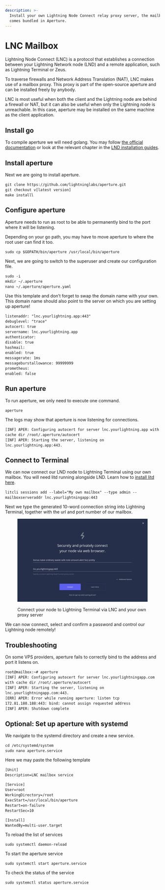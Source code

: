 ```yaml
---
description: >-
  Install your own Lightning Node Connect relay proxy server, the mailbox, which
  comes bundled in Aperture.
---
```


# LNC Mailbox

Lightning Node Connect (LNC) is a protocol that establishes a connection between your Lightning Network node (LND) and a remote application, such as Lightning Terminal or Zeus.

To traverse firewalls and Network Address Translation (NAT), LNC makes use of a mailbox proxy. This proxy is part of the open-source aperture and can be installed freely by anybody.

LNC is most useful when both the client and the Lightning node are behind a firewall or NAT, but it can also be useful when only the Lightning node is unreachable. In this case, aperture may be installed on the same machine as the client application.&#x20;

## Install go <a href="#docs-internal-guid-3a0b9987-7fff-a39a-eec7-f046b22bd334" id="docs-internal-guid-3a0b9987-7fff-a39a-eec7-f046b22bd334"></a>

To compile aperture we will need golang. You may follow [the official documentation](https://go.dev/doc/install) or look at the relevant chapter in the [LND installation guides](../lnd/run-lnd.md#docs-internal-guid-8ffda72d-7fff-a07e-3bb8-93cdf01b5103).

## Install aperture <a href="#docs-internal-guid-91628707-7fff-a4c8-335e-16b20cb60ce4" id="docs-internal-guid-91628707-7fff-a4c8-335e-16b20cb60ce4"></a>

Next we are going to install aperture.

`git clone https://github.com/lightninglabs/aperture.git`\
`git checkout v[latest version]`\
`make install`\


## Configure aperture <a href="#docs-internal-guid-b757d186-7fff-3163-6ef9-f86657a3772a" id="docs-internal-guid-b757d186-7fff-3163-6ef9-f86657a3772a"></a>

Aperture needs to run as root to be able to permanently bind to the port where it will be listening.

Depending on your go path, you may have to move aperture to where the root user can find it too.

`sudo cp $GOPATH/bin/aperture /usr/local/bin/aperture`

Next, we are going to switch to the superuser and create our configuration file.

`sudo -i`\
`mkdir ~/.aperture`\
`nano ~/.aperture/aperture.yaml`

Use this template and don’t forget to swap the domain name with your own. This domain name should also point to the server on which you are setting up aperture!

`listenaddr: "lnc.yourlightning.app:443"`\
`debuglevel: "trace"`\
`autocert: true`\
`servername: lnc.yourlightning.app`\
`authenticator:`\
&#x20; `disable: true`\
`hashmail:`\
&#x20; `enabled: true`\
&#x20; `messagerate: 1ms`\
&#x20; `messageburstallowance: 99999999`\
`prometheus:`\
&#x20; `enabled: false`

## Run aperture <a href="#docs-internal-guid-680bd854-7fff-6acd-1c94-e2b1fb86f9ed" id="docs-internal-guid-680bd854-7fff-6acd-1c94-e2b1fb86f9ed"></a>

To run aperture, we only need to execute one command.

`aperture`

The logs may show that aperture is now listening for connections.

`[INF] APER: Configuring autocert for server lnc.yourlightning.app with cache dir /root/.aperture/autocert`\
`[INF] APER: Starting the server, listening on lnc.yourlightning.app:443.`

## Connect to Terminal <a href="#docs-internal-guid-6d497483-7fff-ccdd-3290-061a74b72572" id="docs-internal-guid-6d497483-7fff-ccdd-3290-061a74b72572"></a>

We can now connect our LND node to Lightning Terminal using our own mailbox. You will need litd running alongside LND. Learn how to [install litd here](get-lit.md).

`litcli sessions add --label="My own mailbox" --type admin --mailboxserveraddr lnc.yourlightningapp:443`

Next we type the generated 10-word connection string into Lightning Terminal, together with the url and port number of our mailbox.

<figure><img src="../../.gitbook/assets/Screenshot 2022-12-06 at 16-05-51 Lightning Terminal.png" alt=""><figcaption><p>Connect your node to Lightning Terminal via LNC and your own proxy server</p></figcaption></figure>

We can now connect, select and confirm a password and control our Lightning node remotely!

## Troubleshooting <a href="#docs-internal-guid-6f5d734c-7fff-7276-2045-8790bdb8ac96" id="docs-internal-guid-6f5d734c-7fff-7276-2045-8790bdb8ac96"></a>

On some VPS providers, aperture fails to correctly bind to the address and port it listens on.

`root@mailbox:~# aperture`\
`[INF] APER: Configuring autocert for server lnc.yourlightningapp.com with cache dir /root/.aperture/autocert`\
`[INF] APER: Starting the server, listening on lnc.yourlightningapp.com:443.`\
`[ERR] APER: Error while running aperture: listen tcp 172.81.180.188:443: bind: cannot assign requested address`\
`[INF] APER: Shutdown complete`

## Optional: Set up aperture with systemd <a href="#docs-internal-guid-c5eb0a5d-7fff-f101-6d30-c1275e8be639" id="docs-internal-guid-c5eb0a5d-7fff-f101-6d30-c1275e8be639"></a>

We navigate to the systemd directory and create a new service.

`cd /etc/systemd/system`\
`sudo nano aperture.service`

Here we may paste the following template

`[Unit]`\
`Description=LNC mailbox service`

`[Service]`\
`User=root`\
`WorkingDirectory=/root`\
`ExecStart=/usr/local/bin/aperture`\
`Restart=on-failure`\
`RestartSec=10`

`[Install]`\
`WantedBy=multi-user.target`

To reload the list of services

`sudo systemctl daemon-reload`

To start the aperture service

`sudo systemctl start aperture.service`

To check the status of the service

`sudo systemctl status aperture.service`
